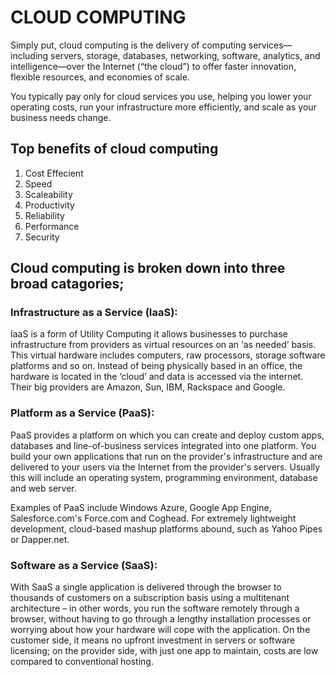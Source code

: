 # CLOUD COMPUTING

Simply put, cloud computing is the delivery of computing services—including servers, storage, databases, networking, software, analytics, and intelligence—over the Internet (“the cloud”) to offer faster innovation, flexible resources, and economies of scale. 

You typically pay only for cloud services you use, helping you lower your operating costs, run your infrastructure more efficiently, and scale as your business needs change.
## Top benefits of cloud computing

1. Cost Effecient
2. Speed
3. Scaleability
4. Productivity
5. Reliability
6. Performance
7. Security

## Cloud computing is broken down into three broad catagories;

### Infrastructure as a Service (IaaS):

IaaS is a form of Utility Computing it allows businesses to purchase infrastructure from providers as virtual resources on an ‘as needed’ basis. This virtual hardware includes computers, raw processors, storage software platforms and so on. Instead of being physically based in an office, the hardware is located in the ‘cloud’ and data is accessed via the internet. Their big providers are Amazon, Sun, IBM, Rackspace and Google.

### Platform as a Service (PaaS):

PaaS provides a platform on which you can create and deploy custom apps, databases and line-of-business services integrated into one platform. You build your own applications that run on the provider's infrastructure and are delivered to your users via the Internet from the provider's servers. Usually this will include an operating system, programming environment, database and web server.

Examples of PaaS include Windows Azure, Google App Engine, Salesforce.com's Force.com and Coghead. For extremely lightweight development, cloud-based mashup platforms abound, such as Yahoo Pipes or Dapper.net.

### Software as a Service (SaaS):

With SaaS a single application is delivered through the browser to thousands of customers on a subscription basis using a multitenant architecture – in other words, you run the software remotely through a browser, without having to go through a lengthy installation processes or worrying about how your hardware will cope with the application. On the customer side, it means no upfront investment in servers or software licensing; on the provider side, with just one app to maintain, costs are low compared to conventional hosting. 
